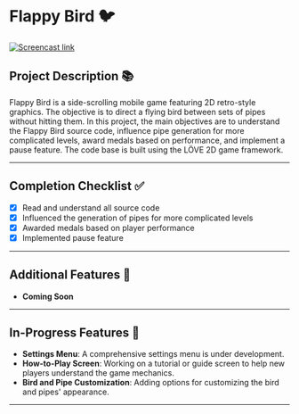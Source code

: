 # Flappy Bird 🐦

[![Screencast link](https://img.youtube.com/vi/WDggad8ArJ8/0.jpg)](https://www.youtube.com/watch?v=WDggad8ArJ8)

## Project Description 📚
Flappy Bird is a side-scrolling mobile game featuring 2D retro-style graphics. The objective is to direct a flying bird between sets of pipes without hitting them. In this project, the main objectives are to understand the Flappy Bird source code, influence pipe generation for more complicated levels, award medals based on performance, and implement a pause feature. The code base is built using the LÖVE 2D game framework.

---

## Completion Checklist ✅
- [x] Read and understand all source code
- [x] Influenced the generation of pipes for more complicated levels
- [x] Awarded medals based on player performance
- [x] Implemented pause feature

---

## Additional Features 🌟
- **Coming Soon**

---

## In-Progress Features 🚧
- **Settings Menu**: A comprehensive settings menu is under development.
- **How-to-Play Screen**: Working on a tutorial or guide screen to help new players understand the game mechanics.
- **Bird and Pipe Customization**: Adding options for customizing the bird and pipes' appearance.

---
